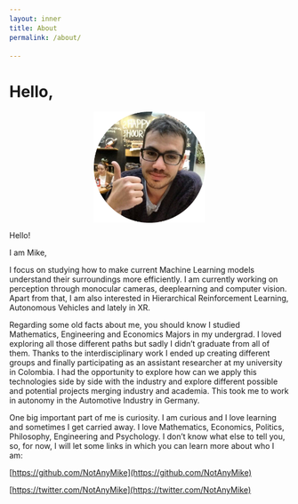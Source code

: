 ```yaml
---
layout: inner
title: About
permalink: /about/

---
```


# Hello,

<img src="/img/me.png" alt="me" style="display: block; margin: 0 auto; height: 200px;">

Hello! 

I am Mike,

I focus on studying how to make current Machine Learning models understand their surroundings more efficiently. I am currently working on perception through monocular cameras, deeplearning and computer vision. Apart from that, I am also interested in Hierarchical Reinforcement Learning, Autonomous Vehicles and lately in XR.

Regarding some old facts about me, you should know I studied Mathematics, Engineering and Economics Majors in my undergrad. I loved exploring all those different paths but sadly I didn’t graduate from all of them. Thanks to the interdisciplinary work I ended up creating different groups and finally participating as an assistant researcher at my university in Colombia. I had the opportunity to explore how can we apply this technologies side by side with the industry and explore different possible and potential projects merging industry and academia. This took me to work in autonomy in the Automotive Industry in Germany.

One big important part of me is curiosity. I am curious and I love learning and sometimes I get carried away. I love Mathematics, Economics, Politics, Philosophy, Engineering and Psychology.
I don’t know what else to tell you, so, for now, I will let some links in which you can learn more about who I am:

[https://github.com/NotAnyMike](https://github.com/NotAnyMike)

[https://twitter.com/NotAnyMike](https://twitter.com/NotAnyMike)

<!--[https://www.facebook.com/MikeCrosoft](https://www.facebook.com/MikeCrosoft) -->